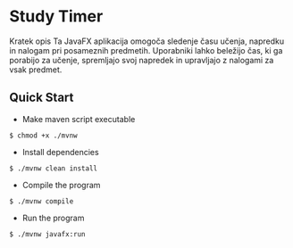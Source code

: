 # Study Timer

Kratek opis
Ta JavaFX aplikacija omogoča sledenje času učenja, napredku in nalogam pri posameznih predmetih. Uporabniki lahko beležijo čas, ki ga porabijo za učenje, spremljajo svoj napredek in upravljajo z nalogami za vsak predmet.

## Quick Start

* Make maven script executable
```{console}
$ chmod +x ./mvnw
```

* Install dependencies
```{console}
$ ./mvnw clean install
```

* Compile the program
```{console}
$ ./mvnw compile
```

* Run the program
```{console}
$ ./mvnw javafx:run
```
